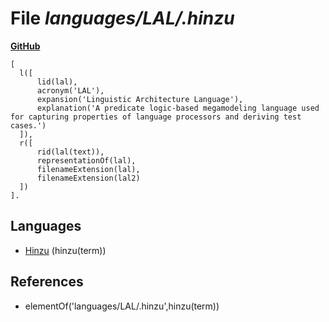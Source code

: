 # File _languages/LAL/.hinzu_
**[GitHub](https://github.com/softlang/yas/blob/master/languages/LAL/.hinzu)**
```
[
  l([
      lid(lal),
      acronym('LAL'),
      expansion('Linguistic Architecture Language'),
      explanation('A predicate logic-based megamodeling language used for capturing properties of language processors and deriving test cases.')
  ]),
  r([
      rid(lal(text)),
      representationOf(lal),
      filenameExtension(lal),
      filenameExtension(lal2)
  ])
].
```

## Languages
* [Hinzu](../languages/Hinzu.md) (hinzu(term))

## References
* elementOf('languages/LAL/.hinzu',hinzu(term))
